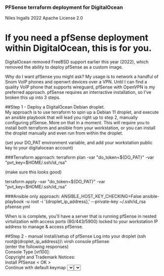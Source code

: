 ### PFSense terraform deployment for DigitalOcean
Niles Ingalls 2022
Apache License 2.0

# If you need a pfSense deployment within DigitalOcean, this is for you.

DigitalOcean removed FreeBSD support earlier this year (2022), which removed
the ability to deploy pfSense as a custom image.  

Why do I want pfSense you might ask?  My usage is to network a handful of Snom VoIP
phones and openwrt devices over a VPN.  Until I can find a quality VoIP phone that
supports wireguard, pfSense with OpenVPN is my preferred approach.
pfSense requires an interractive installation, so I've broken this up into 3 steps.

##Step 1 - Deploy a DigitalOcean Debian droplet.  
My approach is to use terraform to spin up a Debian 11 droplet, and execute an ansible
playbook that will lead you right up to step 2, manually configuring pfSense.  More on that in a moment.
This will require you to install both terraform and ansible from your workstation, or you can install
the droplet manually and even run from within the droplet.

(set your DO_PAT environment variable, and add your workstation public key to your digitalocean account)

###Terraform approach:
terraform plan -var "do_token=${DO_PAT}" -var "pvt_key=$HOME/.ssh/id_rsa"

(make sure this looks good)

terraform apply -var "do_token=${DO_PAT}" -var "pvt_key=$HOME/.ssh/id_rsa"

###Ansible only approach:
ANSIBLE_HOST_KEY_CHECKING=False ansible-playbook -u root -i '{droplet_ip_address},' --private-key ~/.ssh/id_rsa pfsense.yml

When is is complete, you'll have a server that is running pfSense in nested virtulization with access ports (80/443/5900) locked 
to your workstation IP address to manage & access pfSense.

##Step 2 - manual install/setup of pfSense
Log into your droplet (ssh root@{droplet_ip_address})\ 
virsh console pfSense\
(enter the following responses)\
Console Type [vt100]:			<enter>\
Copyright and Trademark Notices: 	<Accept>\
Install PfSense				< OK >\
Continue with default keymap		<Select>\
Auto (ZFS)				< OK >\
Install (Proceed with Installation)	<Select>\
stripe - Stripe - No Redundancy		< OK >\
vtbd0 vtbd1				( ONLY SELECT vtbd1 )\
Last Chance!				< YES >\
exit to shell\
\
Now, exit the console (CONTROL+]) but don't exist virsh.  Then, do the following:\
detach-disk --domain pfSense /var/lib/libvirt/images/pfSense-CE-memstick-serial-2.6.0-RELEASE-amd64.img --persistent --config --live\
\
\
destroy pfSense\
start pfSense\
console pfSense\
\
(continue configuration)\
Should VLANs be set up now [y|n]?	n\
Enter the WAN interface name or 'a' for auto-detection\
(vtnet0 vtnet1 or a):			vtnet0\
Enter the LAN interface name or 'a' for auto-detection\
(vtnet1 a or nothing if finished):	vtnet1\
do you want to proceed [y|n]?		y\
The interfaces will be assigned as follows:\
WAN  -> vtnet0\
LAN  -> vtnet1\
Do you want to proceed [y|n]? 		y\
\
you're back at the pfSense menu selection.  Select 8) Shell and execute the following:\
pfSsh.php playback disablereferercheck\
\
log out of pfSense (CONTROL+])\
\
##Step 3 - configure Apache and Envoy 
ANSIBLE_HOST_KEY_CHECKING=False ansible-playbook -u root -i '{droplet_ip_address},' --private-key ~/.ssh/id_rsa -e '' pfsense_post_vm.yml\
\
Once this is complete, you can access pfSense via VNC, or HTTPS.\
Setup an OpenVPN Server and start configuring your devices.\
Note, if you use the Client Export tool to provide you VPN config files, you'll need to edit the hostname to match your droplet IP or FQDN.\

